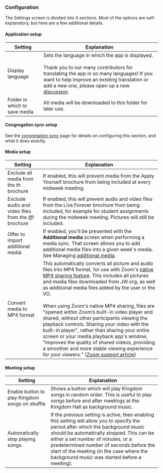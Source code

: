 ### Configuration

The Settings screen is divided into 4 sections. Most of the options are self-explanatory, but here are a few additional details.

#### Application setup

| Setting  | Explanation |
| ------------- | ------------- |
| Display language  | Sets the language in which the app is displayed. <br><br>Thank you to our many contributors for translating the app in so many languages! If you want to help improve an existing translation or add a new one, please open up a new [discussion](https://github.com/sircharlo/jw-meeting-media-fetcher/discussions). |
| Folder in which to save media  | All media will be downloaded to this folder for later use.  |

#### Congregation sync setup

See the [congregation sync](https://sircharlo.github.io/jw-meeting-media-fetcher/configuration) page for details on configuring this section, and what it does exactly.


#### Media setup

| Setting  | Explanation |
| ------------- | ------------- |
| Exclude all media from the <em>th</em> brochure  | If enabled, this will prevent media from the Apply Yourself brochure from being included at every midweek meeting. |
| Exclude audio and video files from the <em>lffi</em> brochure  | If enabled, this will prevent audio and video files from the Live Forever brochure from being included, for example for student assignments during the midweek meeting. Pictures will still be included. |
| Offer to import additional media |If enabled, you'll be presented with the **Additional media** screen when performing a media sync. That screen allows you to add additional media files into a given week's media. See Managing [additional media](). |
| Convert media to MP4 format | This automatically converts all picture and audio files into MP4 format, for use with Zoom's [native MP4 sharing feature](https://github.com/sircharlo/jw-meeting-media-fetcher/blob/master/screenshots/05-zoom.png?raw=true). This includes all pictures and media files downloaded from JW.org, as well as additional media files added by the user or the VO. <br><br>When using Zoom's native MP4 sharing, files are "opened within Zoom’s built-in video player and shared, without other participants viewing the playback controls. Sharing your video with the built-in player", rather than sharing your entire screen or your media playback app's window, "improves the quality of shared videos, providing a smoother and more stable viewing experience for your viewers." ([Zoom support article](https://support.zoom.us/hc/en-us/articles/360051673592-Sharing-and-playing-a-video)) |

#### Meeting setup

| Setting  | Explanation |
| ------------- | ------------- |
| Enable button to play Kingdom songs on shuffle  | Shows a button which will play Kingdom songs in random order. This is useful to play songs before and after meetings at the Kingdom Hall as background music. |
| Automatically stop playing songs  | If the previous setting is active, then enabling this setting will allow you to specify the period after which the background music should be automatically stopped. This can be either a set number of minutes, or a predetermined number of seconds before the start of the meeting (in the case where the background music was started before a meeting). |
